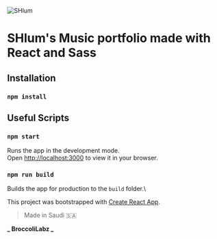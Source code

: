 ![SHlum](https://slum.broccolirecords.com/images/demon.gif)

# SHlum's Music portfolio made with React and Sass

## Installation

### `npm install`

## Useful Scripts

### `npm start`

Runs the app in the development mode.\
Open [http://localhost:3000](http://localhost:3000) to view it in your browser.

### `npm run build`

Builds the app for production to the `build` folder.\

This project was bootstrapped with [Create React App](https://github.com/facebook/create-react-app).

> Made in Saudi 🇸🇦

**_ BroccoliLabz _**
